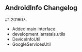 ## AndroidInfo Changelog

#1.201607..
+ Added main interface
+ development.iarratais.utils
+ DeviceInfoUtil
+ GoogleServicesUtil